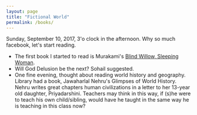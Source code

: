 ```yaml
---
layout: page
title: "Fictional World"
permalink: /books/
---
```


Sunday, September 10, 2017, 3'o clock in the afternoon. Why so much facebook, let's start reading. 

* The first book I started to read is Murakami's [Blind Willow, Sleeping Woman](/books/blind-willow/).
* Will God Delusion be the next? Sohail suggested.
* One fine evening, thought about reading world history and geography. Library had a book, Jawaharlal Nehru's Glimpses of World History. Nehru writes great chapters human civilizations in a letter to her 13-year old daughter, Priyadarshini. Teachers may think in this way, if (s)he were to teach his own child/sibling, would have he taught in the same way he is teaching in this class now?